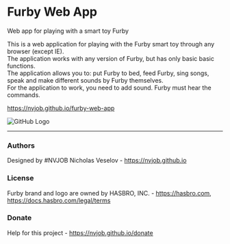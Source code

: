 # Furby Web App
Web app for playing with a smart toy Furby

This is a web application for playing with the Furby smart toy through any browser (except IE).<br>
The application works with any version of Furby, but has only basic basic functions. <br>
The application allows you to: put Furby to bed, feed Furby, sing songs, speak and make different sounds by Furby themselves.<br>
For the application to work, you need to add sound. Furby must hear the commands.

https://nvjob.github.io/furby-web-app

![GitHub Logo](https://raw.githubusercontent.com/nvjob/nvjob.github.io/master/repo/devlog/furby%20app/web/10/pic/1.jpg)

-------------------------------------------------------------------

### Authors
Designed by #NVJOB Nicholas Veselov - https://nvjob.github.io

### License
Furby brand and logo are owned by HASBRO, INC. - https://hasbro.com, https://docs.hasbro.com/legal/terms

### Donate
Help for this project - https://nvjob.github.io/donate
